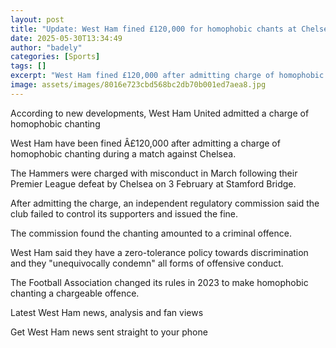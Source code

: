 ```yaml
---
layout: post
title: "Update: West Ham fined £120,000 for homophobic chants at Chelsea"
date: 2025-05-30T13:34:49
author: "badely"
categories: [Sports]
tags: []
excerpt: "West Ham fined £120,000 after admitting charge of homophobic chanting in Premier League match against Chelsea."
image: assets/images/8016e723cbd568bc2db70b001ed7aea8.jpg
---
```


According to new developments, West Ham United admitted a charge of homophobic chanting

West Ham have been fined Â£120,000 after admitting a charge of homophobic chanting during a match against Chelsea.

The Hammers were charged with misconduct in March following their Premier League defeat by Chelsea on 3 February at Stamford Bridge.  

After admitting the charge, an independent regulatory commission said the club failed to control its supporters and issued the fine.

The commission found the chanting amounted to a criminal offence.

West Ham said they have a zero-tolerance policy towards discrimination and they "unequivocally condemn" all forms of offensive conduct.

The Football Association changed its rules in 2023 to make homophobic chanting a chargeable offence. 

Latest West Ham news, analysis and fan views

Get West Ham news sent straight to your phone

